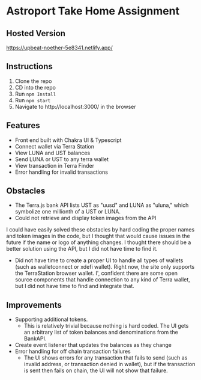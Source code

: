 # Astroport Take Home Assignment

## Hosted Version
https://upbeat-noether-5e8341.netlify.app/

## Instructions
 1. Clone the repo
 2. CD into the repo
 3. Run `npm Install`
 4. Run `npm start`
 5. Navigate to http://localhost:3000/ in the browser

## Features
* Front end built with Chakra UI & Typescript
* Connect wallet via Terra Station
* View LUNA and UST balances
* Send LUNA or UST to any terra wallet
* View transaction in Terra Finder
* Error handling for invalid transactions

## Obstacles

* The Terra.js bank API lists UST as "uusd" and LUNA as "uluna," which symbolize one millionth of a UST or LUNA.
* Could not retrieve and display token images from the API

I could have easily solved these obstacles by hard coding the proper names and token images in the code, but I thought that would cause issues in the future if the name or logo of anything changes. I thought there should be a better solution using the API, but I did not have time to find it. 

* Did not have time to create a proper UI to handle all types of wallets (such as walletconnect or xdefi wallet). Right now, the site only supports the TerraStation browser wallet. I', confident there are some open source components that handle connection to any kind of Terra wallet, but I did not have time to find and integrate that. 
## Improvements

* Supporting additional tokens.
	* This is relatively trivial because nothing is hard coded. The UI gets an arbitrary list of token balances and denominations from the BankAPI. 
* Create event listener that updates the balances as they change
* Error handling for off chain transaction failures	
	* The UI shows errors for any transaction that fails to send (such as invalid address, or transaction denied in wallet), but if the transaction is sent then fails on chain, the UI will not show that failure. 